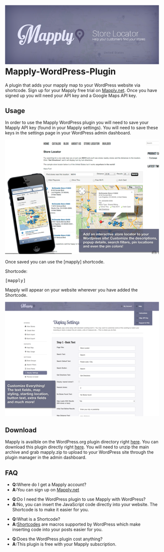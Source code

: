 <a href="http://mapply.net"><img src="assets/banner-772x250.png" /></a>
Mapply-WordPress-Plugin
=======================

A plugin that adds your mapply map to your WordPress website via shortcode. Sign up for your Mapply free trial on <a href="http://mapply.net">Mapply.net</a>. Once you have signed up you will need your API key and a Google Maps API key.

Usage
------
In order to use the Mapply WordPress plugin you will need to save your Mapply API key (found in your Mapply settings).
You will need to save these keys in the settings page in your WordPress admin dashboard.

<img src="assets/screenshot-1.png">

Once saved you can use the [mapply] shortcode.

Shortcode:
<pre>
[mapply]
</pre>

Mapply will appear on your website wherever you have added the Shortcode.

<img src="assets/screenshot-2.png">

Download
--------
Mapply is availble on the WordPress.org plugin directory right <a href="http://wordpress.org/plugins/mapply/">here</a>. You can download this plugin directly right <a href="https://github.com/BOLDInnovationGroup/Mapply-WordPress-Plugin/raw/master/mapply.zip">here</a>. You will need to unzip the main archive and grab mapply.zip to upload to your WordPress site through the plugin manager in the admin dashboard.

FAQ
---
<ul>
  <li><b>Q:</b>Where do I get a Mapply account?</li>
  <li><b>A:</b>You can sign up on <a href="http://mapply.net">Mapply.net</a></li>
</ul>
<ul>
  <li><b>Q:</b>Do I need the WordPress plugin to use Mapply with WordPress?</li>
  <li><b>A:</b>No, you can insert the JavaScript code directly into your website. The Shortcode is to make it easier for you.</li>
</ul>
<ul>
  <li><b>Q:</b>What is a Shortcode?</li>
  <li><b>A:</b><a href="http://codex.wordpress.org/Shortcode">Shortcodes</a> are macros supported by WordPress which make inserting code into your posts easier for you.</li>
</ul>
<ul>
  <li><b>Q:</b>Does the WordPress plugin cost anything?</li>
  <li><b>A:</b>This plugin is free with your Mapply subscription.</li>
</ul>
